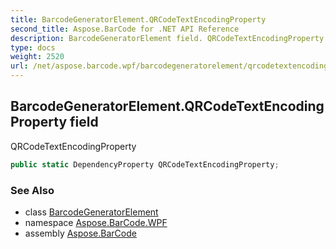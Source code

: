```yaml
---
title: BarcodeGeneratorElement.QRCodeTextEncodingProperty
second_title: Aspose.BarCode for .NET API Reference
description: BarcodeGeneratorElement field. QRCodeTextEncodingProperty
type: docs
weight: 2520
url: /net/aspose.barcode.wpf/barcodegeneratorelement/qrcodetextencodingproperty/
---
```

## BarcodeGeneratorElement.QRCodeTextEncodingProperty field

QRCodeTextEncodingProperty

```csharp
public static DependencyProperty QRCodeTextEncodingProperty;
```

### See Also

* class [BarcodeGeneratorElement](../)
* namespace [Aspose.BarCode.WPF](../../barcodegeneratorelement/)
* assembly [Aspose.BarCode](../../../)


